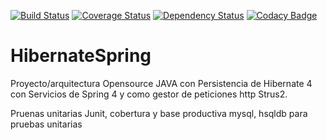 [![Build Status](https://travis-ci.org/sidlors/HibernateSpring.svg?branch=master)](https://travis-ci.org/sidlors/HibernateSpring)
[![Coverage Status](https://coveralls.io/repos/github/sidlors/HibernateSpring/badge.svg?branch=master)](https://coveralls.io/github/sidlors/HibernateSpring?branch=master)
[![Dependency Status](https://www.versioneye.com/user/projects/5774529f99ed29003b2812cc/badge.svg?style=flat-square)](https://www.versioneye.com/user/projects/5774529f99ed29003b2812cc)
[![Codacy Badge](https://api.codacy.com/project/badge/Grade/bd727264669f432ea588694349691d30)](https://www.codacy.com/app/sidlord/HibernateSpring?utm_source=github.com&amp;utm_medium=referral&amp;utm_content=sidlors/HibernateSpring&amp;utm_campaign=Badge_Grade)

# HibernateSpring
Proyecto/arquitectura Opensource JAVA con Persistencia de Hibernate 4 con Servicios de Spring 4 y como gestor de peticiones http Strus2.

Pruenas unitarias Junit, cobertura y base productiva mysql, hsqldb para pruebas unitarias
